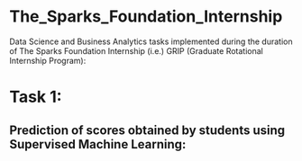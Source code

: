 # The_Sparks_Foundation_Internship
Data Science and Business Analytics tasks implemented during the duration of The Sparks Foundation Internship (i.e.) GRIP (Graduate Rotational Internship Program):
# Task 1: 
## Prediction of scores obtained by students using Supervised Machine Learning:
